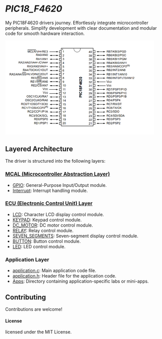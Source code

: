 # *PIC18_F4620*
My PIC18F4620 drivers journey. Effortlessly integrate microcontroller peripherals. Simplify development with clear documentation and modular code for smooth hardware interaction.

<div style="text-align: right; padding-right: 30px;">
  <img src="Apps/Supplementary/PinDiagram.png" alt="Pin Diagram" width="600">
</div>

## Layered Architecture
The driver is structured into the following layers:

### [MCAL (Microcontroller Abstraction Layer)](MCAL/)
- [GPIO](MCAL/GPIO/): General-Purpose Input/Output module.
- [Interrupt](MCAL/Interrupt/): Interrupt handling module.

### [ECU (Electronic Control Unit) Layer](ECU/)
- [LCD](ECU/LCD/): Character LCD display control module.
- [KEYPAD](ECU/KEYPAD/): Keypad control module.
- [DC_MOTOR](ECU/DC_MOTOR/): DC motor control module.
- [RELAY](ECU/RELAY/): Relay control module.
- [SEVEN_SEGMENTS](ECU/SEVEN_SEGMENTS/): Seven-segment display control module.
- [BUTTON](ECU/BUTTON/): Button control module.
- [LED](ECU/LED/): LED control module.

### Application Layer
- [application.c](application.c): Main application code file.
- [application.h](application.h): Header file for the application code.
- [Apps](Apps/): Directory containing application-specific labs or mini-apps.

## Contributing
Contributions are welcome!

#### License
licensed under the MIT License.


